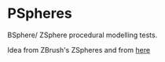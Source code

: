 PSpheres
========

BSphere/ ZSphere procedural modelling tests.

Idea from ZBrush's ZSpheres and from [here](http://www.math.zju.edu.cn/ligangliu/CAGD/Projects/BMesh/)
